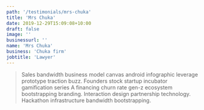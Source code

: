 ```yaml
---
path: '/testimonials/mrs-chuka'
title: 'Mrs Chuka'
date: 2019-12-29T15:09:08+10:00
draft: false
image: ''
businessurl: ''
name: 'Mrs Chuka'
business: 'Chuka firm'
jobtitle: 'Lawyer'
---
```


> Sales bandwidth business model canvas android infographic leverage prototype traction buzz. Founders stock startup incubator gamification series A financing churn rate gen-z ecosystem bootstrapping branding. Interaction design partnership technology. Hackathon infrastructure bandwidth bootstrapping.
